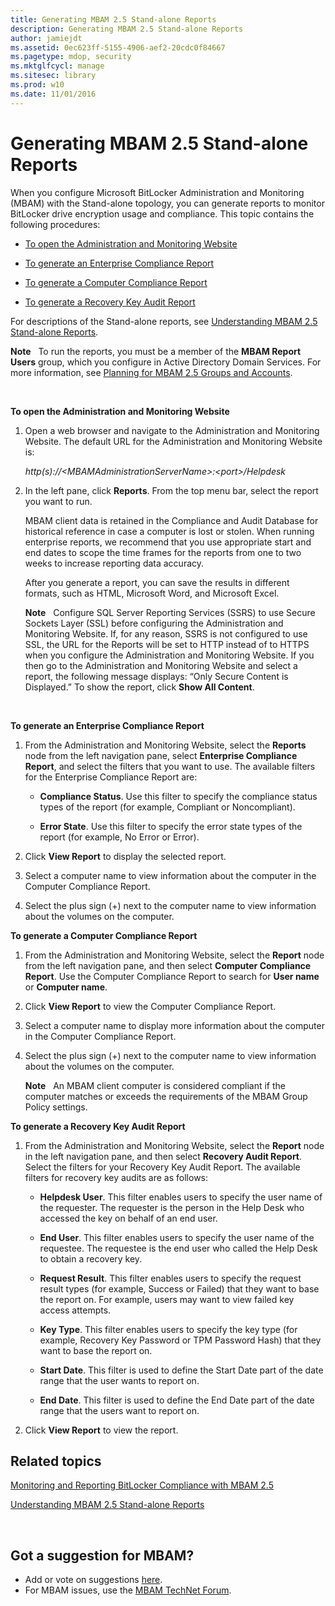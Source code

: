 ```yaml
---
title: Generating MBAM 2.5 Stand-alone Reports
description: Generating MBAM 2.5 Stand-alone Reports
author: jamiejdt
ms.assetid: 0ec623ff-5155-4906-aef2-20cdc0f84667
ms.pagetype: mdop, security
ms.mktglfcycl: manage
ms.sitesec: library
ms.prod: w10
ms.date: 11/01/2016
---
```



# Generating MBAM 2.5 Stand-alone Reports


When you configure Microsoft BitLocker Administration and Monitoring (MBAM) with the Stand-alone topology, you can generate reports to monitor BitLocker drive encryption usage and compliance. This topic contains the following procedures:

-   [To open the Administration and Monitoring Website](#bkmk-openadmin)

-   [To generate an Enterprise Compliance Report](#bkmk-enterprise)

-   [To generate a Computer Compliance Report](#bkmk-computercomp)

-   [To generate a Recovery Key Audit Report](#bkmk-recoverykey)

For descriptions of the Stand-alone reports, see [Understanding MBAM 2.5 Stand-alone Reports](understanding-mbam-25-stand-alone-reports.md).

**Note**  
To run the reports, you must be a member of the **MBAM Report Users** group, which you configure in Active Directory Domain Services. For more information, see [Planning for MBAM 2.5 Groups and Accounts](planning-for-mbam-25-groups-and-accounts.md).

 

<a href="" id="bkmk-openadmin"></a>**To open the Administration and Monitoring Website**

1.  Open a web browser and navigate to the Administration and Monitoring Website. The default URL for the Administration and Monitoring Website is:

    *http(s)://&lt;MBAMAdministrationServerName&gt;:&lt;port&gt;/Helpdesk*

2.  In the left pane, click **Reports**. From the top menu bar, select the report you want to run.

    MBAM client data is retained in the Compliance and Audit Database for historical reference in case a computer is lost or stolen. When running enterprise reports, we recommend that you use appropriate start and end dates to scope the time frames for the reports from one to two weeks to increase reporting data accuracy.

    After you generate a report, you can save the results in different formats, such as HTML, Microsoft Word, and Microsoft Excel.

    **Note**  
    Configure SQL Server Reporting Services (SSRS) to use Secure Sockets Layer (SSL) before configuring the Administration and Monitoring Website. If, for any reason, SSRS is not configured to use SSL, the URL for the Reports will be set to HTTP instead of to HTTPS when you configure the Administration and Monitoring Website. If you then go to the Administration and Monitoring Website and select a report, the following message displays: “Only Secure Content is Displayed.” To show the report, click **Show All Content**.

     

<a href="" id="bkmk-enterprise"></a>**To generate an Enterprise Compliance Report**

1.  From the Administration and Monitoring Website, select the **Reports** node from the left navigation pane, select **Enterprise Compliance Report**, and select the filters that you want to use. The available filters for the Enterprise Compliance Report are:

    -   **Compliance Status**. Use this filter to specify the compliance status types of the report (for example, Compliant or Noncompliant).

    -   **Error State**. Use this filter to specify the error state types of the report (for example, No Error or Error).

2.  Click **View Report** to display the selected report.

3.  Select a computer name to view information about the computer in the Computer Compliance Report.

4.  Select the plus sign (+) next to the computer name to view information about the volumes on the computer.

<a href="" id="bkmk-computercomp"></a>**To generate a Computer Compliance Report**

1.  From the Administration and Monitoring Website, select the **Report** node from the left navigation pane, and then select **Computer Compliance Report**. Use the Computer Compliance Report to search for **User name** or **Computer name**.

2.  Click **View Report** to view the Computer Compliance Report.

3.  Select a computer name to display more information about the computer in the Computer Compliance Report.

4.  Select the plus sign (+) next to the computer name to view information about the volumes on the computer.

    **Note**  
    An MBAM client computer is considered compliant if the computer matches or exceeds the requirements of the MBAM Group Policy settings.

<a href="" id="bkmk-recoverykey"></a>**To generate a Recovery Key Audit Report**

1.  From the Administration and Monitoring Website, select the **Report** node in the left navigation pane, and then select **Recovery Audit Report**. Select the filters for your Recovery Key Audit Report. The available filters for recovery key audits are as follows:

    -   **Helpdesk User**. This filter enables users to specify the user name of the requester. The requester is the person in the Help Desk who accessed the key on behalf of an end user.

    -   **End User**. This filter enables users to specify the user name of the requestee. The requestee is the end user who called the Help Desk to obtain a recovery key.

    -   **Request Result**. This filter enables users to specify the request result types (for example, Success or Failed) that they want to base the report on. For example, users may want to view failed key access attempts.

    -   **Key Type**. This filter enables users to specify the key type (for example, Recovery Key Password or TPM Password Hash) that they want to base the report on.

    -   **Start Date**. This filter is used to define the Start Date part of the date range that the user wants to report on.

    -   **End Date**. This filter is used to define the End Date part of the date range that the users want to report on.

2.  Click **View Report** to view the report.



## Related topics


[Monitoring and Reporting BitLocker Compliance with MBAM 2.5](monitoring-and-reporting-bitlocker-compliance-with-mbam-25.md)

[Understanding MBAM 2.5 Stand-alone Reports](understanding-mbam-25-stand-alone-reports.md)

 

## Got a suggestion for MBAM?
- Add or vote on suggestions [here](http://mbam.uservoice.com/forums/268571-microsoft-bitlocker-administration-and-monitoring). 
- For MBAM issues, use the [MBAM TechNet Forum](https://social.technet.microsoft.com/Forums/home?forum=mdopmbam). 






